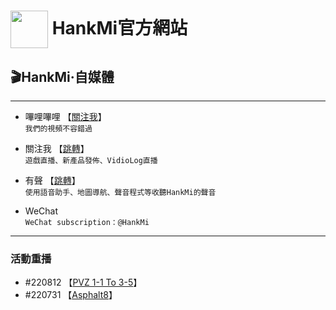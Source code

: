 # [<img src="https://www.hankmi.com/favicon.ico" width="60" height="60" align="center" />](https://www.hankmi.com/hk) HankMi官方網站

## 🎬HankMi·自媒體  

***

* 嗶哩嗶哩 【[關注我](https://space.bilibili.com/400656980)】  
`我們的視頻不容錯過`  

* 關注我 【[跳轉](https://live.bilibili.com/25463078)】  
`遊戲直播、新產品發佈、VidioLog直播`  

* 有聲 【[跳轉](https://www.hankmi.com/en/service_not_available)】  
`使用語音助手、地圖導航、聲音程式等收聽HankMi的聲音`  

* WeChat  
`WeChat subscription：@HankMi`

***

### 活動重播 
* #220812 【[PVZ 1-1 To 3-5](https://www.bilibili.com/video/BV1pd4y1K7YS/)】
* #220731 【[Asphalt8](https://www.bilibili.com/video/BV19a411Z7DQ)】
